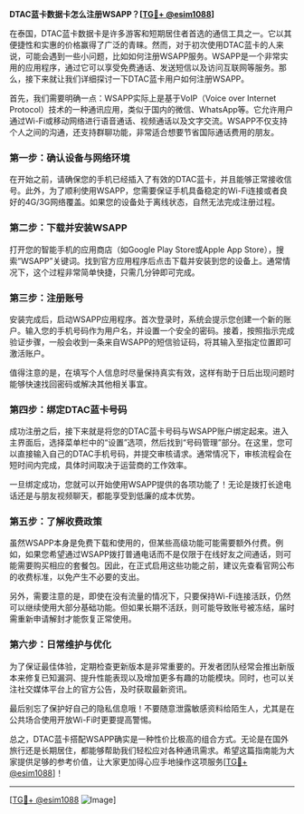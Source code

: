 **DTAC蓝卡数据卡怎么注册WSAPP？[[TG💪+ @esim1088](https://t.me/s/esim1088)]**

在泰国，DTAC蓝卡数据卡是许多游客和短期居住者首选的通信工具之一。它以其便捷性和实惠的价格赢得了广泛的青睐。然而，对于初次使用DTAC蓝卡的人来说，可能会遇到一些小问题，比如如何注册WSAPP服务。WSAPP是一个非常实用的应用程序，通过它可以享受免费通话、发送短信以及访问互联网等服务。那么，接下来就让我们详细探讨一下DTAC蓝卡用户如何注册WSAPP。

首先，我们需要明确一点：WSAPP实际上是基于VoIP（Voice over Internet Protocol）技术的一种通讯应用，类似于国内的微信、WhatsApp等。它允许用户通过Wi-Fi或移动网络进行语音通话、视频通话以及文字交流。WSAPP不仅支持个人之间的沟通，还支持群聊功能，非常适合想要节省国际通话费用的朋友。

### **第一步：确认设备与网络环境**

在开始之前，请确保您的手机已经插入了有效的DTAC蓝卡，并且能够正常接收信号。此外，为了顺利使用WSAPP，您需要保证手机具备稳定的Wi-Fi连接或者良好的4G/3G网络覆盖。如果您的设备处于离线状态，自然无法完成注册过程。

### **第二步：下载并安装WSAPP**

打开您的智能手机的应用商店（如Google Play Store或Apple App Store），搜索“WSAPP”关键词。找到官方应用程序后点击下载并安装到您的设备上。通常情况下，这个过程非常简单快捷，只需几分钟即可完成。

### **第三步：注册账号**

安装完成后，启动WSAPP应用程序。首次登录时，系统会提示您创建一个新的账户。输入您的手机号码作为用户名，并设置一个安全的密码。接着，按照指示完成验证步骤，一般会收到一条来自WSAPP的短信验证码，将其输入至指定位置即可激活账户。

值得注意的是，在填写个人信息时尽量保持真实有效，这样有助于日后出现问题时能够快速找回密码或解决其他相关事宜。

### **第四步：绑定DTAC蓝卡号码**

成功注册之后，接下来就是将您的DTAC蓝卡号码与WSAPP账户绑定起来。进入主界面后，选择菜单栏中的“设置”选项，然后找到“号码管理”部分。在这里，您可以直接输入自己的DTAC手机号码，并提交审核请求。通常情况下，审核流程会在短时间内完成，具体时间取决于运营商的工作效率。

一旦绑定成功，您就可以开始使用WSAPP提供的各项功能了！无论是拨打长途电话还是与朋友视频聊天，都能享受到低廉的成本优势。

### **第五步：了解收费政策**

虽然WSAPP本身是免费下载和使用的，但某些高级功能可能需要额外付费。例如，如果您希望通过WSAPP拨打普通电话而不是仅限于在线好友之间通话，则可能需要购买相应的套餐包。因此，在正式启用这些功能之前，建议先查看官网公布的收费标准，以免产生不必要的支出。

另外，需要注意的是，即使在没有流量的情况下，只要保持Wi-Fi连接活跃，仍然可以继续使用大部分基础功能。但如果长期不活跃，则可能导致账号被冻结，届时需重新申请解封才能恢复正常使用。

### **第六步：日常维护与优化**

为了保证最佳体验，定期检查更新版本是非常重要的。开发者团队经常会推出新版本来修复已知漏洞、提升性能表现以及增加更多有趣的功能模块。同时，也可以关注社交媒体平台上的官方公告，及时获取最新资讯。

最后别忘了保护好自己的隐私信息哦！不要随意泄露敏感资料给陌生人，尤其是在公共场合使用开放Wi-Fi时更要提高警惕。

总之，DTAC蓝卡搭配WSAPP确实是一种性价比极高的组合方式。无论是在国外旅行还是长期居住，都能够帮助我们轻松应对各种通讯需求。希望这篇指南能为大家提供足够的参考价值，让大家更加得心应手地操作这项服务[[TG💪+ @esim1088](https://t.me/s/esim1088)]！

---

[[TG💪+ @esim1088](https://t.me/s/esim1088) ![Image](https://i.postimg.cc/4NQfJmqS/Snipaste-2025-05-13-00-14-12.png)]